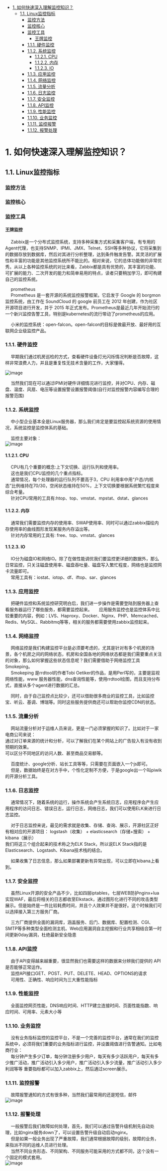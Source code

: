 
<!-- TOC -->

- [1. 如何快速深入理解监控知识？](#1-如何快速深入理解监控知识)
    - [1.1. Linux监控指标](#11-linux监控指标)
        - [监控方法](#监控方法)
        - [监控核心](#监控核心)
        - [监控工具](#监控工具)
            - [王牌监控](#王牌监控)
        - [1.1.1. 硬件监控](#111-硬件监控)
        - [1.1.2. 系统监控](#112-系统监控)
            - [1.1.2.1. CPU](#1121-cpu)
            - [1.1.2.2. 内存](#1122-内存)
            - [1.1.2.3. IO](#1123-io)
        - [1.1.3. 应用监控](#113-应用监控)
        - [1.1.4. 网络监控](#114-网络监控)
        - [1.1.5. 流量分析](#115-流量分析)
        - [1.1.6. 日志监控](#116-日志监控)
        - [1.1.7. 安全监控](#117-安全监控)
        - [1.1.8. API监控](#118-api监控)
        - [1.1.9. 性能监控](#119-性能监控)
        - [1.1.10. 业务监控](#1110-业务监控)
        - [1.1.11. 监控报警](#1111-监控报警)
        - [1.1.12. 报警处理](#1112-报警处理)

<!-- /TOC -->

# 1. 如何快速深入理解监控知识？ 
<!-- 

大型分布式网站架构设计与实践 第4.2章  


如何快速深入理解监控知识？
https://mp.weixin.qq.com/s/q4QxJi5KZKNNIvWMjfdM1A


 Linux 常用监控指标总结 
 https://forum.huawei.com/enterprise/zh/thread-663521.html
-->


## 1.1. Linux监控指标  
### 监控方法  


### 监控核心

### 监控工具

#### 王牌监控
&emsp; Zabbix是一个分布式监控系统，支持多种采集方式和采集客户端，有专用的Agent代理，也支持SNMP、IPMI、JMX、Telnet、SSH等多种协议，它将采集到的数据存放到数据库，然后对其进行分析整理，达到条件触发告警。其灵活的扩展性和丰富的功能是其他监控系统所不能比的。相对来说，它的总体功能做的非常优秀。从以上各种监控系统的对比来看，Zabbix都是具有优势的，其丰富的功能、可扩展的能力、二次开发的能力和简单易用的特点，读者只要稍加学习，即可构建自己的监控系统。  


&emsp; prometheus  
&emsp; Prometheus 是一套开源的系统监控报警框架。它启发于 Google 的 borgmon 监控系统，由工作在 SoundCloud 的 google 前员工在 2012 年创建，作为社区开源项目进行开发，并于 2015 年正式发布。Prometheus是最近几年开始流行的一个新兴监控告警工具，特别是kubernetes的流行带动了prometheus的应用。  

&emsp; 小米的监控系统：open-falcon。open-falcon的目标是做最开放、最好用的互联网企业级监控产品。  


### 1.1.1. 硬件监控
&emsp; 早期我们通过机房巡检的方式，查看硬件设备灯光闪烁情况判断是否故障，这样非常浪费人力，并且是重复性无技术含量的工作，大家懂得。  

![image](http://182.92.69.8:8081/img/monitor/monitor-6.png)  


&emsp; 当然我们现在可以通过IPMI对硬件详细情况进行监控，并对CPU、内存、磁盘、温度、风扇、电压等设置报警设置报警阈值(自行对监控报警内容编写合理的报警范围)  


### 1.1.2. 系统监控
&emsp; 中小型企业基本全是Linux服务器，那么我们肯定是要监控起系统资源的使用情况，系统监控是监控体系的基础。

&emsp; 监控主要对象：  
![image](http://182.92.69.8:8081/img/monitor/monitor-7.png)  

#### 1.1.2.1. CPU
&emsp; CPU有几个重要的概念:上下文切换、运行队列和使用率。  
&emsp; 这也是我们CPU监控的几个重点指标。  
&emsp; 通常情况，每个处理器的运行队列不要高于3，CPU 利用率中用“户态/内核态”比例维持在70/30，空闲状态维持在50%，上下文切换要根据系统繁忙程度来综合考量。  
&emsp; 针对CPU常用的工具有:htop、top、vmstat、mpstat、dstat、glances  

#### 1.1.2.2. 内存
&emsp; 通常我们需要监控内存的使用率、SWAP使用率、同时可以通过zabbix描绘内存使用率的曲线图形发现某服务内存溢出等。  
&emsp; 针对内存常用的工具有: free、top、vmstat、glances  

#### 1.1.2.3. IO
&emsp; IO分为磁盘IO和网络IO。除了在做性能调优我们要监控更详细的数据外，那么日常监控，只关注磁盘使用率、磁盘吞吐量、磁盘写入繁忙程度，网络也是监控网卡流量即可。   
&emsp; 常用工具有：iostat、iotop、df、iftop、sar、glances  

### 1.1.3. 应用监控
&emsp; 把硬件监控和系统监控研究明白后，我们进一步操作是需要登陆到服务器上查看服务器运行了哪些服务，都需要监控起来。
&emsp; 应用服务监控也是监控体系中比较重要的内容，例如：LVS、Haproxy、Docker、Nginx、PHP、Memcached、Redis、MySQL、Rabbitmq等等，相关的服务都需要使用zabbix监控起来。  


### 1.1.4. 网络监控
&emsp; 网络监控是我们构建监控平台是必须要考虑的，尤其是针对有多个机房的场景，各个机房之间的网络状态，机房和全国各地的网络状态都是我们需要重点关注的对象，那么如何掌握这些状态信息呢？我们需要借助于网络监控工具Smokeping。  
&emsp; Smokeping 是rrdtool的作者Tobi Oetiker的作品，是用Perl写的，主要是监视网络性能，www 服务器性能，dns查询性能等，使用rrdtool绘图，而且支持分布式，直接从多个agent进行数据的汇总。  


&emsp; 同时，由于自己监控点比较少，还可以借助很多商业的监控工具，比如监控宝、听云、基调、博瑞等。同时这些服务提供商还可以帮助你监控CDN的状态。   

### 1.1.5. 流量分析
&emsp; 网站流量分析对于运维人员来说，更是一门必须掌握的知识了。比如对于一家电商公司来说：  
通过对订单来源的统计和分析，可以了解我们在某个网站上的广告投入有没有收到预期的效果。  
可以区分不同地区的访问人数、甚至商品交易额等。  

&emsp; 百度统计、google分析、站长工具等等，只需要在页面嵌入一个js即可。  
&emsp; 但是，数据始终是在对方手中，个性化定制不方便，于是google出一个叫piwik的开源分析工具。  


### 1.1.6. 日志监控
&emsp; 通常情况下，随着系统的运行，操作系统会产生系统日志，应用程序会产生应用程序的访问日志、错误日志，运行日志，网络日志，我们可以使用ELK来进行日志监控。  

&emsp; 对于日志监控来说，最见的需求就是收集、存储、查询、展示，开源社区正好有相对应的开源项目：
logstash（收集） + elasticsearch（存储+搜索） + kibana（展示）  
我们将这三个组合起来的技术称之为ELK Stack，所以说ELK Stack指的是Elasticsearch、Logstash、Kibana技术栈的结合。  

&emsp; 如果收集了日志信息，那么如果部署更新有异常出现，可以立即在kibana上看到。  


### 1.1.7. 安全监控
&emsp; 虽然Linux开源的安全产品不少，比如四层iptables，七层WEB防护nginx+lua实现WAF，最后将相关的日志都收至Elkstack，通过图形化进行不同的攻击类型展示。但是始终是一件比较耗费时间，并且个人效果并不是很好。这个时候我们可以选择接入第三方服务厂商。  

&emsp; 三方厂商提供全面的漏洞库，涵盖服务、后门、数据库、配置检测、CGI、SMTP等多种类型全面检测主机、Web应用漏洞自主挖掘和行业共享相结合第一时间更新0day漏洞，杜绝最新安全隐患  

### 1.1.8. API监控
&emsp; 由于API变得越来越重要，很显然我们也需要这样的数据来分辨我们提供的 API是否能够正常运作。  
&emsp; 监控API接口GET、POST、PUT、DELETE、HEAD、OPTIONS的请求  
&emsp; 可用性、正确性、响应时间为三大重性能指标  


### 1.1.9. 性能监控
&emsp; 全面监控网页性能，DNS响应时间、HTTP建立连接时间、页面性能指数、响应时间、可用率、元素大小等  



### 1.1.10. 业务监控
&emsp; 没有业务指标监控的监控平台，不是一个完善的监控平台，通常在我们的监控系统中，必须将我们重要的业务指标进行监控，并设置阈值进行告警通知。比如电商行业：  
&emsp; 每分钟产生多少订单，每分钟注册多少用户，每天有多少活跃用户，每天有多少推广活动，推广活动引入多少用户，推广活动引入多少流量，推广活动引入多少利润等等 重要指标都可以加入zabbix上，然后通过screen展示。  


### 1.1.11. 监控报警  
&emsp; 故障报警通知的方式有很多种，当然我们最常用的还是短信，邮件  
![image](http://182.92.69.8:8081/img/monitor/monitor-8.png)  

### 1.1.12. 报警处理  
&emsp; 一般报警后我们故障如何处理，首先，我们可以通过告警升级机制先自动处理，比如nginx服务down了，可以设置告警升级自动启动nginx。  
&emsp; 但是如果一般业务出现了严重故障，我们通常根据故障的级别，故障的业务，来指派不同的运维人员进行处理。  
&emsp; 当然不同业务形态、不同架构、不同服务可能采用的方式都不同，这个没有一个固定的模式套用。  
![image](http://182.92.69.8:8081/img/monitor/monitor-9.png)  


